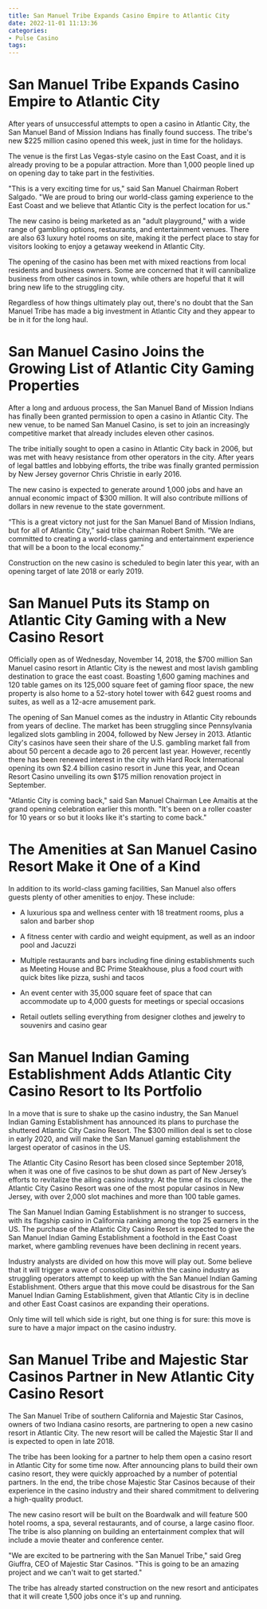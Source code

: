 ```yaml
---
title: San Manuel Tribe Expands Casino Empire to Atlantic City
date: 2022-11-01 11:13:36
categories:
- Pulse Casino
tags:
---
```



#  San Manuel Tribe Expands Casino Empire to Atlantic City

After years of unsuccessful attempts to open a casino in Atlantic City, the San Manuel Band of Mission Indians has finally found success. The tribe's new $225 million casino opened this week, just in time for the holidays.

The venue is the first Las Vegas-style casino on the East Coast, and it is already proving to be a popular attraction. More than 1,000 people lined up on opening day to take part in the festivities.

"This is a very exciting time for us," said San Manuel Chairman Robert Salgado. "We are proud to bring our world-class gaming experience to the East Coast and we believe that Atlantic City is the perfect location for us."

The new casino is being marketed as an "adult playground," with a wide range of gambling options, restaurants, and entertainment venues. There are also 63 luxury hotel rooms on site, making it the perfect place to stay for visitors looking to enjoy a getaway weekend in Atlantic City.

The opening of the casino has been met with mixed reactions from local residents and business owners. Some are concerned that it will cannibalize business from other casinos in town, while others are hopeful that it will bring new life to the struggling city.

Regardless of how things ultimately play out, there's no doubt that the San Manuel Tribe has made a big investment in Atlantic City and they appear to be in it for the long haul.

#  San Manuel Casino Joins the Growing List of Atlantic City Gaming Properties

After a long and arduous process, the San Manuel Band of Mission Indians has finally been granted permission to open a casino in Atlantic City. The new venue, to be named San Manuel Casino, is set to join an increasingly competitive market that already includes eleven other casinos.

The tribe initially sought to open a casino in Atlantic City back in 2006, but was met with heavy resistance from other operators in the city. After years of legal battles and lobbying efforts, the tribe was finally granted permission by New Jersey governor Chris Christie in early 2016.

The new casino is expected to generate around 1,000 jobs and have an annual economic impact of $300 million. It will also contribute millions of dollars in new revenue to the state government.

“This is a great victory not just for the San Manuel Band of Mission Indians, but for all of Atlantic City,” said tribe chairman Robert Smith. “We are committed to creating a world-class gaming and entertainment experience that will be a boon to the local economy.”

Construction on the new casino is scheduled to begin later this year, with an opening target of late 2018 or early 2019.

#  San Manuel Puts its Stamp on Atlantic City Gaming with a New Casino Resort

Officially open as of Wednesday, November 14, 2018, the $700 million San Manuel casino resort in Atlantic City is the newest and most lavish gambling destination to grace the east coast. Boasting 1,600 gaming machines and 120 table games on its 125,000 square feet of gaming floor space, the new property is also home to a 52-story hotel tower with 642 guest rooms and suites, as well as a 12-acre amusement park.

The opening of San Manuel comes as the industry in Atlantic City rebounds from years of decline. The market has been struggling since Pennsylvania legalized slots gambling in 2004, followed by New Jersey in 2013. Atlantic City's casinos have seen their share of the U.S. gambling market fall from about 50 percent a decade ago to 26 percent last year. However, recently there has been renewed interest in the city with Hard Rock International opening its own $2.4 billion casino resort in June this year, and Ocean Resort Casino unveiling its own $175 million renovation project in September.

"Atlantic City is coming back," said San Manuel Chairman Lee Amaitis at the grand opening celebration earlier this month. "It's been on a roller coaster for 10 years or so but it looks like it's starting to come back."

# The Amenities at San Manuel Casino Resort Make it One of a Kind

In addition to its world-class gaming facilities, San Manuel also offers guests plenty of other amenities to enjoy. These include:

* A luxurious spa and wellness center with 18 treatment rooms, plus a salon and barber shop

* A fitness center with cardio and weight equipment, as well as an indoor pool and Jacuzzi

* Multiple restaurants and bars including fine dining establishments such as Meeting House and BC Prime Steakhouse, plus a food court with quick bites like pizza, sushi and tacos

* An event center with 35,000 square feet of space that can accommodate up to 4,000 guests for meetings or special occasions

* Retail outlets selling everything from designer clothes and jewelry to souvenirs and casino gear


#  San Manuel Indian Gaming Establishment Adds Atlantic City Casino Resort to Its Portfolio

In a move that is sure to shake up the casino industry, the San Manuel Indian Gaming Establishment has announced its plans to purchase the shuttered Atlantic City Casino Resort. The $300 million deal is set to close in early 2020, and will make the San Manuel gaming establishment the largest operator of casinos in the US.

The Atlantic City Casino Resort has been closed since September 2018, when it was one of five casinos to be shut down as part of New Jersey’s efforts to revitalize the ailing casino industry. At the time of its closure, the Atlantic City Casino Resort was one of the most popular casinos in New Jersey, with over 2,000 slot machines and more than 100 table games.

The San Manuel Indian Gaming Establishment is no stranger to success, with its flagship casino in California ranking among the top 25 earners in the US. The purchase of the Atlantic City Casino Resort is expected to give the San Manuel Indian Gaming Establishment a foothold in the East Coast market, where gambling revenues have been declining in recent years.

Industry analysts are divided on how this move will play out. Some believe that it will trigger a wave of consolidation within the casino industry as struggling operators attempt to keep up with the San Manuel Indian Gaming Establishment. Others argue that this move could be disastrous for the San Manuel Indian Gaming Establishment, given that Atlantic City is in decline and other East Coast casinos are expanding their operations.

Only time will tell which side is right, but one thing is for sure: this move is sure to have a major impact on the casino industry.

#  San Manuel Tribe and Majestic Star Casinos Partner in New Atlantic City Casino Resort

The San Manuel Tribe of southern California and Majestic Star Casinos, owners of two Indiana casino resorts, are partnering to open a new casino resort in Atlantic City. The new resort will be called the Majestic Star II and is expected to open in late 2018.

The tribe has been looking for a partner to help them open a casino resort in Atlantic City for some time now. After announcing plans to build their own casino resort, they were quickly approached by a number of potential partners. In the end, the tribe chose Majestic Star Casinos because of their experience in the casino industry and their shared commitment to delivering a high-quality product.

The new casino resort will be built on the Boardwalk and will feature 500 hotel rooms, a spa, several restaurants, and of course, a large casino floor. The tribe is also planning on building an entertainment complex that will include a movie theater and conference center.

"We are excited to be partnering with the San Manuel Tribe," said Greg Giuffra, CEO of Majestic Star Casinos. "This is going to be an amazing project and we can't wait to get started."

The tribe has already started construction on the new resort and anticipates that it will create 1,500 jobs once it's up and running.
